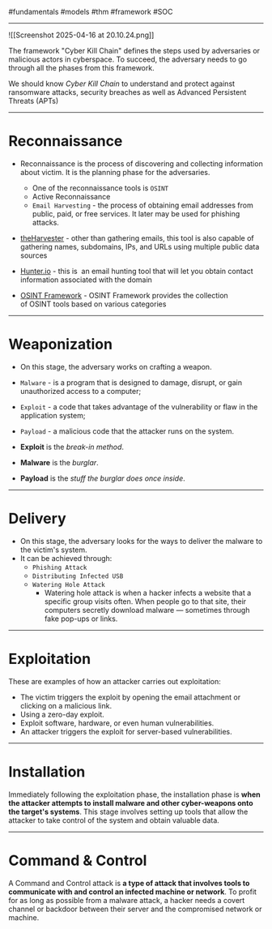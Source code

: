 #fundamentals #models #thm #framework #SOC 

---

![[Screenshot 2025-04-16 at 20.10.24.png]]

The framework "Cyber Kill Chain" defines the steps used by adversaries or malicious actors in cyberspace. To succeed, the adversary needs to go through all the phases from this framework.

We should know *Cyber Kill Chain* to understand and protect against ransomware attacks, security breaches as well as Advanced Persistent Threats (APTs)

---

# Reconnaissance

- Reconnaissance is the process of discovering and collecting information about victim. It is the planning phase for the adversaries.
	- One of the reconnaissance tools is `OSINT`
	- Active Reconnaissance
	- `Email Harvesting` - the process of obtaining email addresses from public, paid, or free services. It later may be used for phishing attacks.
	
- [theHarvester](https://github.com/laramies/theHarvester) - other than gathering emails, this tool is also capable of gathering names, subdomains, IPs, and URLs using multiple public data sources 
  
- [Hunter.io](https://hunter.io/) - this is  an email hunting tool that will let you obtain contact information associated with the domain
  
- [OSINT Framework](https://osintframework.com/) - OSINT Framework provides the collection of OSINT tools based on various categories

---

# Weaponization

- On this stage, the adversary works on crafting a weapon.
  
- `Malware` - is a program that is designed to damage, disrupt, or gain unauthorized access to a computer;
- `Exploit` - a code that takes advantage of the vulnerability or flaw in the application system;
- `Payload` - a malicious code that the attacker runs on the system.

- **Exploit** is the _break-in method_.
    
- **Malware** is the _burglar_.
    
- **Payload** is the _stuff the burglar does once inside_.

---

# Delivery

- On this stage, the adversary looks for the ways to deliver the malware to the victim's system.
- It can be achieved through:
	- `Phishing Attack`
	- `Distributing Infected USB`
	- `Watering Hole Attack`
		- Watering hole attack is when a hacker infects a website that a specific group visits often. When people go to that site, their computers secretly download malware — sometimes through fake pop-ups or links.

---

# Exploitation

These are examples of how an attacker carries out exploitation:

- The victim triggers the exploit by opening the email attachment or clicking on a malicious link.
- Using a zero-day exploit.
- Exploit software, hardware, or even human vulnerabilities. 
- An attacker triggers the exploit for server-based vulnerabilities.

---

# Installation

Immediately following the exploitation phase, the installation phase is **when the attacker attempts to install malware and other cyber-weapons onto the target's systems**. This stage involves setting up tools that allow the attacker to take control of the system and obtain valuable data.

---

# Command & Control

A Command and Control attack is **a type of attack that involves tools to communicate with and control an infected machine or network**. To profit for as long as possible from a malware attack, a hacker needs a covert channel or backdoor between their server and the compromised network or machine.